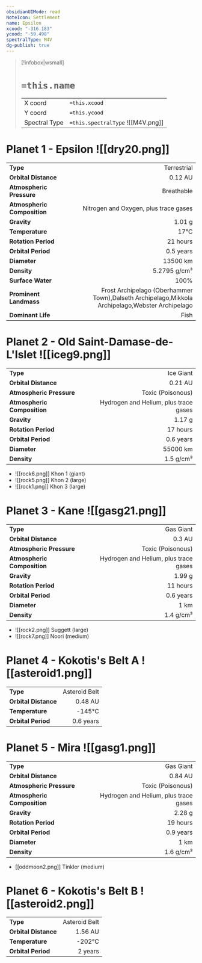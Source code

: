 ```yaml
---
obsidianUIMode: read
NoteIcon: Settlement
name: Epsilon
xcood: "-316.183"
ycood: "-59.498"
spectralType: M4V
dg-publish: true
---
```

> [!infobox|wsmall]
> # `=this.name`
> | | |
> | - | - |
> | X coord | `=this.xcood` |
> | Y coord| `=this.ycood` |
> | Spectral Type | `=this.spectralType` ![[M4V.png]] |

# Planet 1 - Epsilon ![[dry20.png]]
|                             |                           |
| --------------------------- | -------------------------:|
| **Type**                    |             Terrestrial |
| **Orbital Distance**        |   0.12 AU |
| **Atmospheric Pressure**    |       Breathable |
| **Atmospheric Composition** |      Nitrogen and Oxygen, plus trace gases |
| **Gravity**                 |        1.01 g |
| **Temperature**             |    17°C |
| **Rotation Period**         |  21 hours |
| **Orbital Period** | 0.5 years |
| **Diameter**                |      13500 km | 
| **Density**                 |    5.2795 g/cm³ |
| **Surface Water**           |           100% | 
| **Prominent Landmass**      |         Frost Archipelago (Oberhammer Town),Dalseth Archipelago,Mikkola Archipelago,Webster Archipelago | 
| **Dominant Life**           |         Fish |





# Planet 2 - Old Saint-Damase-de-L'Islet ![[iceg9.png]]
|                             |                           |
| --------------------------- | -------------------------:|
| **Type**                    |             Ice Giant |
| **Orbital Distance**        |   0.21 AU |
| **Atmospheric Pressure**    |       Toxic (Poisonous) |
| **Atmospheric Composition** |      Hydrogen and Helium, plus trace gases |
| **Gravity**                 |        1.17 g |
| **Rotation Period**         |  17 hours |
| **Orbital Period** | 0.6 years |
| **Diameter**                |      55000 km | 
| **Density**                 |    1.5 g/cm³ |



- ![[rock6.png]] Khon 1 (giant)
- ![[rock5.png]] Khon 2 (large)
- ![[rock1.png]] Khon 3 (large)


# Planet 3 - Kane ![[gasg21.png]]
|                             |                           |
| --------------------------- | -------------------------:|
| **Type**                    |             Gas Giant |
| **Orbital Distance**        |   0.3 AU |
| **Atmospheric Pressure**    |       Toxic (Poisonous) |
| **Atmospheric Composition** |      Hydrogen and Helium, plus trace gases |
| **Gravity**                 |        1.99 g |
| **Rotation Period**         |  11 hours |
| **Orbital Period** | 0.6 years |
| **Diameter**                |      1 km | 
| **Density**                 |    1.4 g/cm³ |



- ![[rock2.png]] Suggett (large)
- ![[rock7.png]] Noori (medium)


# Planet 4 - Kokotis's Belt A ![[asteroid1.png]]
|                             |                           |
| --------------------------- | -------------------------:|
| **Type**                    |             Asteroid Belt |
| **Orbital Distance**        |   0.48 AU |
| **Temperature**             |    -145°C |
| **Orbital Period** | 0.6 years |





# Planet 5 - Mira ![[gasg1.png]]
|                             |                           |
| --------------------------- | -------------------------:|
| **Type**                    |             Gas Giant |
| **Orbital Distance**        |   0.84 AU |
| **Atmospheric Pressure**    |       Toxic (Poisonous) |
| **Atmospheric Composition** |      Hydrogen and Helium, plus trace gases |
| **Gravity**                 |        2.28 g |
| **Rotation Period**         |  19 hours |
| **Orbital Period** | 0.9 years |
| **Diameter**                |      1 km | 
| **Density**                 |    1.6 g/cm³ |



- [[oddmoon2.png]] Tinkler (medium)

# Planet 6 - Kokotis's Belt B ![[asteroid2.png]]
|                             |                           |
| --------------------------- | -------------------------:|
| **Type**                    |             Asteroid Belt |
| **Orbital Distance**        |   1.56 AU |
| **Temperature**             |    -202°C |
| **Orbital Period** | 2 years |





